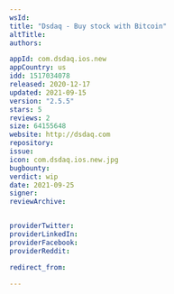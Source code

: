 ```yaml
---
wsId: 
title: "Dsdaq - Buy stock with Bitcoin"
altTitle: 
authors:

appId: com.dsdaq.ios.new
appCountry: us
idd: 1517034078
released: 2020-12-17
updated: 2021-09-15
version: "2.5.5"
stars: 5
reviews: 2
size: 64155648
website: http://dsdaq.com
repository: 
issue: 
icon: com.dsdaq.ios.new.jpg
bugbounty: 
verdict: wip
date: 2021-09-25
signer: 
reviewArchive:


providerTwitter: 
providerLinkedIn: 
providerFacebook: 
providerReddit: 

redirect_from:

---
```


